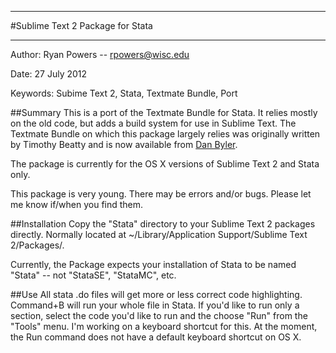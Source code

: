 ***
#Sublime Text 2 Package for Stata
***

Author: Ryan Powers -- [rpowers@wisc.edu](mailto:rpowers@wisc.edu)

Date: 27 July 2012

Keywords: Subime Text 2, Stata, Textmate Bundle, Port

##Summary
This is a port of the Textmate Bundle for Stata. It relies mostly on the old code, but adds a build system for use in Sublime Text. The Textmate Bundle on which this package largely relies was originally written by Timothy Beatty and is now available from [Dan Byler](http://bylr.net/3/2010/10/stata-bundle-for-textmate/). 

The package is currently for the OS X versions of Sublime Text 2 and Stata only. 

This package is very young. There may be errors and/or bugs. Please let me know if/when you find them. 

##Installation
Copy the "Stata" directory to your Sublime Text 2 packages directly. Normally located at ~/Library/Application Support/Sublime Text 2/Packages/.

Currently, the Package expects your installation of Stata to be named "Stata" -- not "StataSE", "StataMC", etc.

##Use
All stata .do files will get more or less correct code highlighting. Command+B will run your whole file in Stata. If you'd like to run only a section, select the code you'd like to run and the choose "Run" from the "Tools" menu. I'm working on a keyboard shortcut for this. At the moment, the Run command does not have a default keyboard shortcut on OS X.  